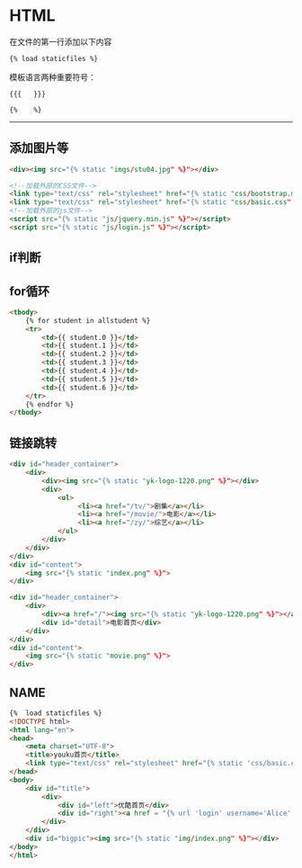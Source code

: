 <!-- html.md --- 
;; 
;; Description: 
;; Author: Hongyi Wu(吴鸿毅)
;; Email: wuhongyi@qq.com 
;; Created: 一 5月 13 09:55:18 2019 (+0800)
;; Last-Updated: 二 5月 14 22:01:12 2019 (+0800)
;;           By: Hongyi Wu(吴鸿毅)
;;     Update #: 8
;; URL: http://wuhongyi.cn -->

# HTML

在文件的第一行添加以下内容
```html
{% load staticfiles %}
```

模板语言两种重要符号：
```
{{{   }}}

{%    %}
```


----

## 添加图片等
```html
<div><img src="{% static "imgs/stu04.jpg" %}"></div>
```


```html
<!--加载外部的CSS文件-->
<link type="text/css" rel="stylesheet" href="{% static "css/bootstrap.min.css" %}">
<link type="text/css" rel="stylesheet" href="{% static "css/basic.css" %}">
<!--加载外部的js文件-->
<script src="{% static "js/jquery.min.js" %}"></script>
<script src="{% static "js/login.js" %}"></script>
```

## if判断




## for循环

```html
<tbody>
    {% for student in allstudent %}
    <tr>
        <td>{{ student.0 }}</td>
        <td>{{ student.1 }}</td>
        <td>{{ student.2 }}</td>
        <td>{{ student.3 }}</td>
        <td>{{ student.4 }}</td>
        <td>{{ student.5 }}</td>
        <td>{{ student.6 }}</td>
    </tr>
    {% endfor %}
</tbody>
```


## 链接跳转

```html
<div id="header_container">
    <div>
        <div><img src="{% static "yk-logo-1220.png" %}"></div>
        <div>
            <ul>
                 <li><a href="/tv/">剧集</a></li>
                 <li><a href="/movie/">电影</a></li>
                 <li><a href="/zy/">综艺</a></li>
            </ul>
        </div>
    </div>
</div>
<div id="content">
    <img src="{% static "index.png" %}">
</div>
```

```html
<div id="header_container">
    <div>
        <div><a href="/"><img src="{% static "yk-logo-1220.png" %}"></a></div>
        <div id="detail">电影首页</div>
    </div>
</div>
<div id="content">
    <img src="{% static "movie.png" %}">
</div>
```

## NAME

```html
{%  load staticfiles %}
<!DOCTYPE html>
<html lang="en">
<head>
    <meta charset="UTF-8">
    <title>youku首页</title>
    <link type="text/css" rel="stylesheet" href="{% static 'css/basic.css' %}">
</head>
<body>
    <div id="title">
        <div>
            <div id="left">优酷首页</div>
            <div id="right"><a href = "{% url 'login' username='Alice' password="88888888" %}">登录</a></div>
        </div>
    </div>
    <div id="bigpic"><img src="{% static "img/index.png" %}"></div>
</body>
</html>
```


<!-- html.md ends here -->
